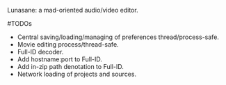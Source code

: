 Lunasane: a mad-oriented audio/video editor.

#TODOs

* Central saving/loading/managing of preferences thread/process-safe.
* Movie editing process/thread-safe.
* Full-ID decoder.
* Add hostname:port to Full-ID.
* Add in-zip path denotation to Full-ID.
* Network loading of projects and sources.
